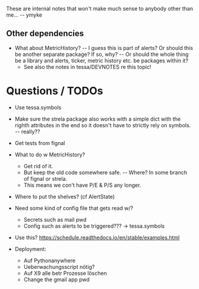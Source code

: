 
These are internal notes that won't make much sense to anybody other than me...
-- ymyke







## Other dependencies

- What about MetricHistory? -- I guess this is part of alerts? Or should this be another
  separate package? If so, why? -- Or should the whole thing be a library and alerts,
  ticker, metric history etc. be packages within it?
  - See also the notes in tessa/DEVNOTES re this topic!


# Questions / TODOs

- Use tessa.symbols
- Make sure the strela package also works with a simple dict with the righth attributes
  in the end so it doesn't have to strictly rely on symbols. -- really??
- Get tests from fignal
- What to do w MetricHistory?
  - Get rid of it.
  - But keep the old code somewhere safe. -- Where? In some branch of fignal or strela.
  - This means we con't have P/E & P/S any longer.
- Where to put the shelves? (cf AlertState)
- Need some kind of config file that gets read w/?
  - Secrets such as mail pwd
  - Config such as alerts to be triggered??? -> tessa.symbols
- Use this? https://schedule.readthedocs.io/en/stable/examples.html


- Deployment:
  - Auf Pythonanywhere
  - Ueberwachungsscript nötig?
  - Auf X9 alle betr Prozesse löschen
  - Change the gmail app pwd

